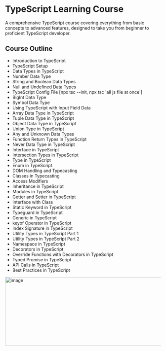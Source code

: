 # TypeScript Learning Course

A comprehensive TypeScript course covering everything from basic concepts to advanced features, designed to take you from beginner to proficient TypeScript developer.

## Course Outline

- Introduction to TypeScript
- TypeScript Setup
- Data Types in TypeScript
- Number Data Type
- String and Boolean Data Types
- Null and Undefined Data Types
- TypeScript Config File [npx tsc --init, npx tsc 'all js file at once']
- BigInt Data Type
- Symbol Data Type
- Using TypeScript with Input Field Data
- Array Data Type in TypeScript
- Tuple Data Type in TypeScript
- Object Data Type in TypeScript
- Union Type in TypeScript
- Any and Unknown Data Types
- Function Return Types in TypeScript
- Never Data Type in TypeScript
- Interface in TypeScript
- Intersection Types in TypeScript
- Type in TypeScript
- Enum in TypeScript
- DOM Handling and Typecasting
- Classes in Typecasting
- Access Modifiers
- Inheritance in TypeScript
- Modules in TypeScript
- Getter and Setter in TypeScript
- Interface with Class
- Static Keyword in TypeScript
- Typeguard in TypeScript
- Generic in TypeScript
- keyof Operator in TypeScript
- Index Signature in TypeScript
- Utility Types in TypeScript Part 1
- Utility Types in TypeScript Part 2
- Namespace in TypeScript
- Decorators in TypeScript
- Override Functions with Decorators in TypeScript
- Typed Promise in TypeScript
- API Calls in TypeScript
- Best Practices in TypeScript
<img width="567" height="223" alt="image" src="https://github.com/user-attachments/assets/0e77644f-5030-4d0e-a768-da5747254bb3" />


